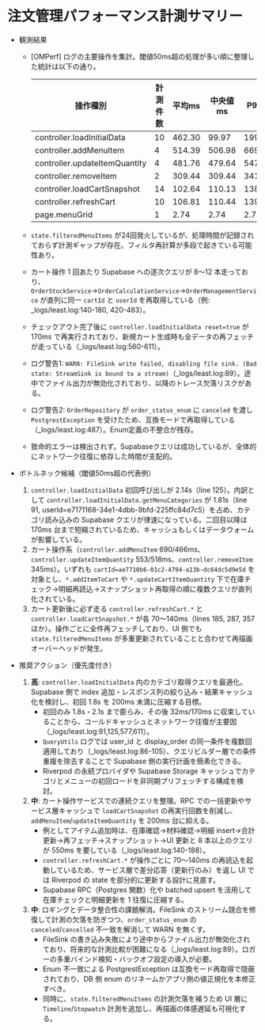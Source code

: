 # 注文管理パフォーマンス計測サマリー

- 観測結果
    - [OMPerf] ログの主要操作を集計。閾値50ms超の処理が多い順に整理した統計は以下の通り。

      | 操作種別 | 計測件数 | 平均ms | 中央値ms | P95ms | 最大ms |
      |----------|----------|--------|---------|-------|--------|
      | controller.loadInitialData | 10 | 462.30 | 99.97 | 1992.42 | 2143.25 |
      | controller.addMenuItem | 4 | 514.39 | 506.98 | 669.27 | 690.60 |
      | controller.updateItemQuantity | 4 | 481.76 | 479.64 | 547.43 | 552.68 |
      | controller.removeItem | 2 | 309.44 | 309.44 | 341.40 | 344.95 |
      | controller.loadCartSnapshot | 14 | 102.64 | 110.13 | 138.50 | 138.97 |
      | controller.refreshCart | 10 | 106.81 | 110.44 | 139.84 | 140.43 |
      | page.menuGrid | 1 | 2.74 | 2.74 | 2.74 | 2.74 |
    - `state.filteredMenuItems` が24回発火しているが、処理時間が記録されておらず計測ギャップが存在。フィルタ再計算が多段で起きている可能性あり。
    - カート操作 1 回あたり Supabase への逐次クエリが 8〜12 本走っており、`OrderStockService`→`OrderCalculationService`→`OrderManagementService` が直列に同一 `cartId` と `userId` を再取得している（例: _logs/least.log:140-180, 420-483）。
    - チェックアウト完了後に `controller.loadInitialData reset=true` が 170ms で再実行されており、新規カート生成時も全データの再フェッチが走っている（_logs/least.log:560-611）。
    - ログ警告1: `WARN: FileSink write failed, disabling file sink. (Bad state: StreamSink is bound to a stream)`（_logs/least.log:89）。途中でファイル出力が無効化されており、以降のトレース欠落リスクがある。
    - ログ警告2: `OrderRepository` が `order_status_enum` に `canceled` を渡し `PostgrestException` を受けたため、互換モードで再取得している（_logs/least.log:487）。Enum定義の不整合が残存。
    - 致命的エラーは検出されず。Supabaseクエリは成功しているが、全体的にネットワーク往復に依存した時間が支配的。

- ボトルネック候補（閾値50ms超の代表例）
    1. `controller.loadInitialData` 初回呼び出しが 2.14s（line 125）。内訳として `controller.loadInitialData.getMenuCategories` が 1.81s（line 91, userId=e7171168-34e1-4dbb-9bfd-225ffc84d7c5）を占め、カテゴリ読み込みの Supabase クエリが律速になっている。二回目以降は 170ms 台まで短縮されているため、キャッシュもしくはデータウォームが影響している。
    2. カート操作系（`controller.addMenuItem` 690/466ms、`controller.updateItemQuantity` 553/518ms、`controller.removeItem` 345ms）。いずれも `cartId=ae7710b6-01c2-4794-a13b-dc64dc5d9e5d` を対象とし、`*.addItemToCart` や `*.updateCartItemQuantity` 下で在庫チェック→明細再読込→スナップショット再取得の順に複数クエリが直列化されている。
    3. カート更新後に必ず走る `controller.refreshCart.*` と `controller.loadCartSnapshot.*` が各 70〜140ms（lines 185, 287, 357 ほか）。操作ごとに全件再フェッチしており、UI 側でも `state.filteredMenuItems` が多重更新されていることと合わせて再描画オーバーヘッドが発生。

- 推奨アクション（優先度付き）
    1. **高**: `controller.loadInitialData` 内のカテゴリ取得クエリを最適化。Supabase 側で index 追加・レスポンス列の絞り込み・結果キャッシュ化を検討し、初回 1.8s を 200ms 未満に圧縮する目標。
        - 初回のみ 1.8s・2.1s まで膨らみ、その後 32ms/170ms に収束していることから、コールドキャッシュとネットワーク往復が主要因（_logs/least.log:91,125,577,611）。
        - `QueryUtils` ログでは user_id と display_order の同一条件を複数回適用しており（_logs/least.log:86-105）、クエリビルダー層での条件重複を除去することで Supabase 側の実行計画を簡素化できる。
        - Riverpod の永続プロバイダや Supabase Storage キャッシュでカテゴリとメニューの初回ロードを非同期プリフェッチする構成を検討。
    2. **中**: カート操作サービスでの連続クエリを整理。RPC での一括更新やサービス層キャッシュで `loadCartSnapshot` の再実行回数を削減し、`addMenuItem`/`updateItemQuantity` を 200ms 台に抑える。
        - 例としてアイテム追加時は、在庫確認→材料確認→明細 insert→合計更新→再フェッチ→スナップショット→UI 更新と 8 本以上のクエリが 550ms を要している（_logs/least.log:140-188）。
        - `controller.refreshCart.*` が操作ごとに 70〜140ms の再読込を起動しているため、サービス層で差分応答（更新行のみ）を返し UI では Riverpod の state を部分的に更新する設計に見直す。
        - Supabase RPC（Postgres 関数）化や batched upsert を活用して在庫チェックと明細更新を 1 往復に圧縮する。
    3. **中**: ロギングとデータ整合性の課題解消。FileSink のストリーム競合を修復して計測の欠落を防ぎつつ、`order_status_enum` の `canceled`/`cancelled` 不一致を解消して WARN を無くす。
        - FileSink の書き込み失敗により途中からファイル出力が無効化されており、将来的な計測比較が困難になる（_logs/least.log:89）。ロガーの多重バインド検知・バックオフ設定の導入が必要。
        - Enum 不一致による PostgrestException は互換モード再取得で隠蔽されており、DB 側 enum のリネームかアプリ側の値正規化を本修正すべき。
        - 同時に、`state.filteredMenuItems` の計測欠落を補うため UI 層に `Timeline`/`Stopwatch` 計測を追加し、再描画の体感遅延も可視化する。
